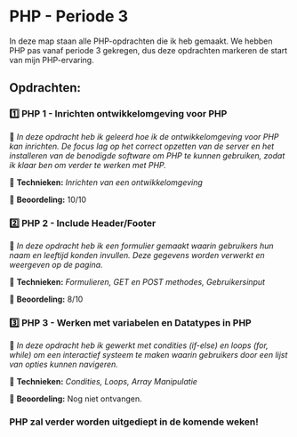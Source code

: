 # PHP - Periode 3

In deze map staan alle PHP-opdrachten die ik heb gemaakt. We hebben PHP pas vanaf periode 3 gekregen, dus deze opdrachten markeren de start van mijn PHP-ervaring.

## Opdrachten:

### 1️⃣ **PHP 1 - Inrichten ontwikkelomgeving voor PHP**
📌 *In deze opdracht heb ik geleerd hoe ik de ontwikkelomgeving voor PHP kan inrichten. De focus lag op het correct opzetten van de server en het installeren van de benodigde software om PHP te kunnen gebruiken, zodat ik klaar ben om verder te werken met PHP.*

🔹 **Technieken:** *Inrichten van een ontwikkelomgeving*

🔹 **Beoordeling:** 10/10

### 2️⃣ **PHP 2 - Include Header/Footer**
📌 *In deze opdracht heb ik een formulier gemaakt waarin gebruikers hun naam en leeftijd konden invullen. Deze gegevens worden verwerkt en weergeven op de pagina.*

🔹 **Technieken:** *Formulieren, GET en POST methodes, Gebruikersinput*

🔹 **Beoordeling:** 8/10

### 3️⃣ **PHP 3 - Werken met variabelen en Datatypes in PHP**
📌 *In deze opdracht heb ik gewerkt met condities (if-else) en loops (for, while) om een interactief systeem te maken waarin gebruikers door een lijst van opties kunnen navigeren.*

🔹 **Technieken:** *Condities, Loops, Array Manipulatie*

🔹 **Beoordeling:** Nog niet ontvangen.


### PHP zal verder worden uitgediept in de komende weken!
